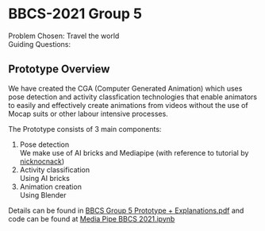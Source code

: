 # BBCS-2021 Group 5 

Problem Chosen: Travel the world \
Guiding Questions: 

## Prototype Overview
We have created the CGA (Computer Generated Animation) which uses pose detection and activity classfication technologies that enable animators to easily and effectively create animations from videos without the use of Mocap suits or other labour intensive processes. 

The Prototype consists of 3 main components: 
1. Pose detection \
   We make use of AI bricks and Mediapipe (with reference to tutorial by [nicknocnack](https://github.com/nicknochnack/Full-Body-Estimation-using-Media-Pipe-Holistic.git))
2. Activity classification\
   Using AI bricks
3. Animation creation\
   Using Blender
  
Details can be found in [BBCS Group 5 Prototype + Explanations.pdf](https://github.com/4llysa/BBCS-2021/blob/ecf3e0fa5aa01f7bf9f021fc26a3b9fcc337b6fb/BBCS%20Group%205%20Prototype%20+%20Explanations.pdf) and code can be found at [Media Pipe BBCS 2021.ipynb](https://github.com/4llysa/BBCS-2021/blob/ecf3e0fa5aa01f7bf9f021fc26a3b9fcc337b6fb/Media%20Pipe%20BBCS%202021.ipynb)

